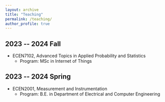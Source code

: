 ```yaml
---
layout: archive
title: "Teaching"
permalink: /teaching/
author_profile: true
---
```


2023 -- 2024 Fall
------
* ECEN7102, Advanced Topics in Applied Probability and Statistics
  * Program: MSc in Internet of Things

2023 -- 2024 Spring
------
* ECEN2001, Measurement and Instrumentation
  * Program: B.E. in Department of Electrical and Computer Engineering

